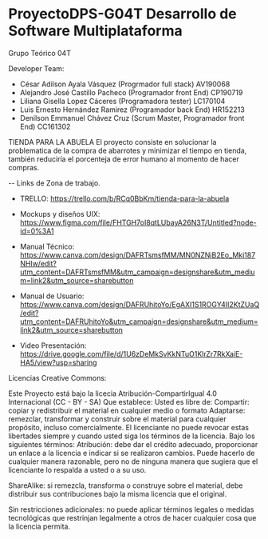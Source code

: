 # ProyectoDPS-G04T Desarrollo de Software Multiplataforma

Grupo Teórico 04T

Developer Team:
- César Adilson Ayala Vásquez (Progrmador full stack)                  AV190068
- Alejandro José Castillo Pacheco (Programador front End)              CP190719
- Liliana Gisella Lopez Cáceres (Programadora tester)                  LC170104
- Luis Ernesto Hernández Ramirez (Programador back End)                HR152213
- Denilson Emmanuel Chávez Cruz (Scrum Master, Programador front End)  CC161302

TIENDA PARA LA ABUELA
El proyecto consiste en solucionar la problematica de la compra de abarrotes y minimizar el tiempo en tienda, también reduciría el porcenteja de error humano al momento de hacer compras.

-- Links de Zona de trabajo.
- TRELLO: https://trello.com/b/RCq0BbKm/tienda-para-la-abuela

- Mockups y diseños UIX: https://www.figma.com/file/FHTGH7oI8qtLUbayA26N3T/Untitled?node-id=0%3A1

- Manual Técnico: https://www.canva.com/design/DAFRTsmsfMM/MN0NZNjB2Eo_Mkj187NHlw/edit?utm_content=DAFRTsmsfMM&utm_campaign=designshare&utm_medium=link2&utm_source=sharebutton

- Manual de Usuario: https://www.canva.com/design/DAFRUhitoYo/EgAXI1S1ROGY4II2KtZUaQ/edit?utm_content=DAFRUhitoYo&utm_campaign=designshare&utm_medium=link2&utm_source=sharebutton

- Video Presentación: https://drive.google.com/file/d/1U6zDeMkSvKkNTuO1KlrZr7RkXaiE-HA5/view?usp=sharing

Licencias Creative Commons: 

Este Proyecto está bajo la licecia Atribución-CompartirIgual 4.0 Internacional (CC - BY - SA) Que establece:
Usted es libre de:
Compartir: copiar y redistribuir el material en cualquier medio o formato
Adaptarse: remezclar, transformar y construir sobre el material
para cualquier propósito, incluso comercialmente.
El licenciante no puede revocar estas libertades siempre y cuando usted siga los términos de la licencia.
Bajo los siguientes términos:
Atribución: debe dar el crédito adecuado, proporcionar un enlace a la licencia e indicar si se realizaron cambios. Puede hacerlo de cualquier manera razonable, pero no de ninguna manera que sugiera que el licenciante lo respalda a usted o a su uso.

ShareAlike: si remezcla, transforma o construye sobre el material, debe distribuir sus contribuciones bajo la misma licencia que el original.

Sin restricciones adicionales: no puede aplicar términos legales o medidas tecnológicas que restrinjan legalmente a otros de hacer cualquier cosa que la licencia permita.
